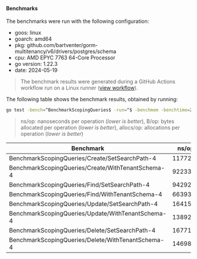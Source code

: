 #### Benchmarks

The benchmarks were run with the following configuration:

- goos: linux
- goarch: amd64
- pkg: github.com/bartventer/gorm-multitenancy/v6/drivers/postgres/schema
- cpu: AMD EPYC 7763 64-Core Processor                
- go version: 1.22.3
- date: 2024-05-19

> The benchmark results were generated during a GitHub Actions workflow run on a Linux runner ([view workflow](https://github.com/bartventer/gorm-multitenancy/actions/runs/9147472445)).

The following table shows the benchmark results, obtained by running:
```bash
go test -bench=^BenchmarkScopingQueries$ -run=^$ -benchmem -benchtime=2s github.com/bartventer/gorm-multitenancy/v6/drivers/postgres/schema
```
> ns/op: nanoseconds per operation (*lower is better*), B/op: bytes allocated per operation (*lower is better*), allocs/op: allocations per operation (*lower is better*)

| Benchmark | ns/op | B/op | allocs/op |
|-----------|-------|------|-----------|
| BenchmarkScopingQueries/Create/SetSearchPath-4 | 1177237 | 17552 | 224 |
| BenchmarkScopingQueries/Create/WithTenantSchema-4 | 922331 | 16073 | 208 |
| BenchmarkScopingQueries/Find/SetSearchPath-4 | 942923 | 6376 | 102 |
| BenchmarkScopingQueries/Find/WithTenantSchema-4 | 663937 | 4916 | 86 |
| BenchmarkScopingQueries/Update/SetSearchPath-4 | 1641535 | 14717 | 209 |
| BenchmarkScopingQueries/Update/WithTenantSchema-4 | 1389254 | 13496 | 204 |
| BenchmarkScopingQueries/Delete/SetSearchPath-4 | 1677159 | 12240 | 190 |
| BenchmarkScopingQueries/Delete/WithTenantSchema-4 | 1469835 | 10979 | 183 |
